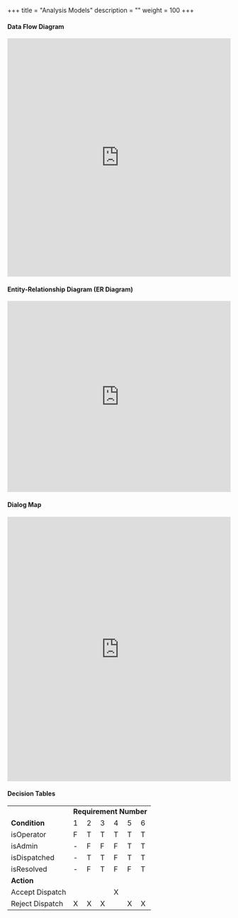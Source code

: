+++
title = "Analysis Models"
description = ""
weight = 100
+++

#### Data Flow Diagram

<iframe frameborder="0" style="width:100%;height:538px;" src="https://www.draw.io/?lightbox=1&highlight=0000ff&layers=1&nav=1&title=Data%20Flow%20Diagram#Uhttps%3A%2F%2Fdrive.google.com%2Fuc%3Fid%3D1F9rc0AEbSjugR5xNc0UQWf_-yar4fAJ4%26export%3Ddownload"></iframe>

#### Entity-Relationship Diagram (ER Diagram)

<iframe frameborder="0" style="width:100%;height:431px;" src="https://www.draw.io/?lightbox=1&highlight=0000ff&layers=1&nav=1&title=ER%20diagram#Uhttps%3A%2F%2Fdrive.google.com%2Fuc%3Fid%3D14LNoq5PaOTifRYPDzSrjwfyeJu35KJZz%26export%3Ddownload"></iframe>

#### Dialog Map

<iframe frameborder="0" style="width:100%;height:597px;" src="https://www.draw.io/?lightbox=1&highlight=0000ff&layers=1&nav=1&title=Dialog%20Map.html#Uhttps%3A%2F%2Fdrive.google.com%2Fuc%3Fid%3D1PPxpYY9XT-8TiFQFEEy5Drvb61QO1U6r%26export%3Ddownload"></iframe>

#### Decision Tables

<table>
  <tr>
    <td/>
    <td colspan="6"><strong>Requirement Number</strong></td>
  </tr>
  <tr>
    <td><strong>Condition</strong></td>
    <td>1</td>
    <td>2</td>
    <td>3</td>
    <td>4</td>
    <td>5</td>
    <td>6</td>
  </tr>
  <tr>
    <td>isOperator</td>
    <td>F</td>
    <td>T</td>
    <td>T</td>
    <td>T</td>
    <td>T</td>
    <td>T</td>
  </tr>
  <tr>
    <td>isAdmin</td>
    <td>-</td>
    <td>F</td>
    <td>F</td>
    <td>F</td>
    <td>T</td>
    <td>T</td>
  </tr>
  <tr>
    <td>isDispatched</td>
    <td>-</td>
    <td>T</td>
    <td>T</td>
    <td>F</td>
    <td>T</td>
    <td>T</td>
  </tr>
  <tr>
    <td>isResolved</td>
    <td>-</td>
    <td>F</td>
    <td>T</td>
    <td>F</td>
    <td>F</td>
    <td>T</td>
  </tr>
  <tr>
    <td><strong>Action</strong></td>
    <td></td>
    <td></td>
    <td></td>
    <td></td>
    <td></td>
    <td></td>
  </tr>
  <tr>
    <td>Accept Dispatch</td>
    <td></td>
    <td></td>
    <td></td>
    <td>X</td>
    <td></td>
    <td></td>
  </tr>
  <tr>
    <td>Reject Dispatch</td>
    <td>X</td>
    <td>X</td>
    <td>X</td>
    <td></td>
    <td>X</td>
    <td>X</td>
  </tr>
</table>
